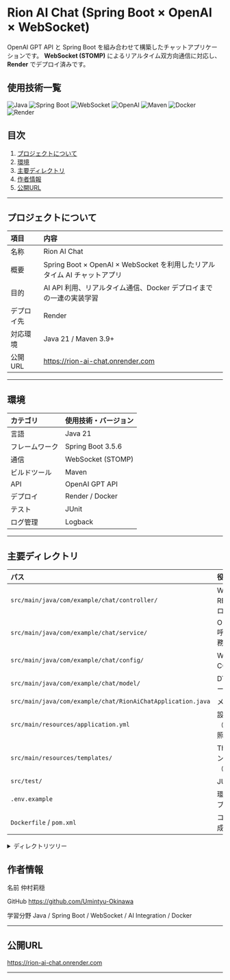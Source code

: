 <div id="top"></div>

# Rion AI Chat (Spring Boot × OpenAI × WebSocket)

OpenAI GPT API と Spring Boot を組み合わせて構築したチャットアプリケーションです。
**WebSocket (STOMP)** によるリアルタイム双方向通信に対応し、**Render** でデプロイ済みです。



## 使用技術一覧

<p>
  <img src="https://img.shields.io/badge/-Java-007396.svg?logo=java&style=for-the-badge" alt="Java">
  <img src="https://img.shields.io/badge/-Spring%20Boot-6DB33F.svg?logo=springboot&style=for-the-badge" alt="Spring Boot">
  <img src="https://img.shields.io/badge/-WebSocket-20232A.svg?style=for-the-badge&logo=websocket&logoColor=white" alt="WebSocket">
  <img src="https://img.shields.io/badge/-OpenAI-412991.svg?logo=openai&style=for-the-badge" alt="OpenAI">
  <img src="https://img.shields.io/badge/-Maven-C71A36.svg?logo=apachemaven&style=for-the-badge" alt="Maven">
  <img src="https://img.shields.io/badge/-Docker-1488C6.svg?logo=docker&style=for-the-badge" alt="Docker">
  <img src="https://img.shields.io/badge/-Render-46E3B7.svg?logo=render&style=for-the-badge" alt="Render">
</p>


## 目次

1. [プロジェクトについて](#プロジェクトについて)
2. [環境](#環境)
3. [主要ディレクトリ](#主要ディレクトリ)
4. [作者情報](#作者情報)
5. [公開URL](#公開url)

---

## プロジェクトについて

| 項目 | 内容 |
|:---|:---|
| 名称 | Rion AI Chat |
| 概要 | Spring Boot × OpenAI × WebSocket を利用したリアルタイム AI チャットアプリ |
| 目的 | AI API 利用、リアルタイム通信、Docker デプロイまでの一連の実装学習 |
| デプロイ先 | Render |
| 対応環境 | Java 21 / Maven 3.9+ |
| 公開URL | https://rion-ai-chat.onrender.com |

---

## 環境

| カテゴリ | 使用技術・バージョン |
|:---|:---|
| 言語 | Java 21 |
| フレームワーク | Spring Boot 3.5.6 |
| 通信 | WebSocket (STOMP) |
| ビルドツール | Maven |
| API | OpenAI GPT API |
| デプロイ | Render / Docker |
| テスト | JUnit |
| ログ管理 | Logback |

---

## 主要ディレクトリ

| パス | 役割 |
|:---|:---|
| `src/main/java/com/example/chat/controller/` | WebSocket・REST コントローラ |
| `src/main/java/com/example/chat/service/` | OpenAI API 呼び出し・業務ロジック |
| `src/main/java/com/example/chat/config/` | WebSocket・CORS 設定 |
| `src/main/java/com/example/chat/model/` | DTO / メッセージモデル |
| `src/main/java/com/example/chat/RionAiChatApplication.java` | メインクラス |
| `src/main/resources/application.yml` | 設定ファイル（環境変数参照） |
| `src/main/resources/templates/` | Thymeleaf テンプレート（UI使用時） |
| `src/test/` | JUnit テスト |
| `.env.example` | 環境変数サンプル |
| `Dockerfile` / `pom.xml` | コンテナ構成・依存管理 |

<details>
<summary>ディレクトリツリー</summary>

```text
rion-ai-chat/
├─ src/
│  ├─ main/
│  │  ├─ java/com/example/chat/
│  │  │  ├─ controller/
│  │  │  ├─ service/
│  │  │  ├─ config/
│  │  │  ├─ model/
│  │  │  └─ RionAiChatApplication.java
│  │  └─ resources/
│  │     ├─ application.yml
│  │     └─ templates/
│  └─ test/
├─ .env.example
├─ Dockerfile
├─ pom.xml
└─ README.md
```
</details>

## 作者情報

名前	仲村莉穏

GitHub	https://github.com/Umintyu-Okinawa

学習分野	Java / Spring Boot / WebSocket / AI Integration / Docker

---
## 公開URL

https://rion-ai-chat.onrender.com

---



